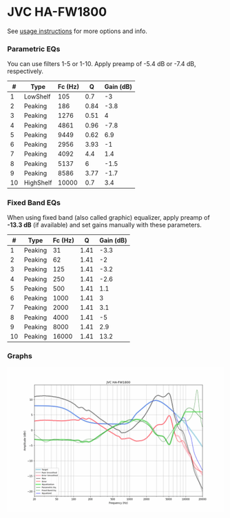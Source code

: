 # JVC HA-FW1800
See [usage instructions](https://github.com/jaakkopasanen/AutoEq#usage) for more options and info.

### Parametric EQs
You can use filters 1-5 or 1-10. Apply preamp of -5.4 dB or -7.4 dB, respectively.

|   # | Type      |   Fc (Hz) |    Q |   Gain (dB) |
|-----|-----------|-----------|------|-------------|
|   1 | LowShelf  |       105 | 0.7  |        -3   |
|   2 | Peaking   |       186 | 0.84 |        -3.8 |
|   3 | Peaking   |      1276 | 0.51 |         4   |
|   4 | Peaking   |      4861 | 0.96 |        -7.8 |
|   5 | Peaking   |      9449 | 0.62 |         6.9 |
|   6 | Peaking   |      2956 | 3.93 |        -1   |
|   7 | Peaking   |      4092 | 4.4  |         1.4 |
|   8 | Peaking   |      5137 | 6    |        -1.5 |
|   9 | Peaking   |      8586 | 3.77 |        -1.7 |
|  10 | HighShelf |     10000 | 0.7  |         3.4 |

### Fixed Band EQs
When using fixed band (also called graphic) equalizer, apply preamp of **-13.3 dB** (if available) and set gains manually with these parameters.

|   # | Type    |   Fc (Hz) |    Q |   Gain (dB) |
|-----|---------|-----------|------|-------------|
|   1 | Peaking |        31 | 1.41 |        -3.3 |
|   2 | Peaking |        62 | 1.41 |        -2   |
|   3 | Peaking |       125 | 1.41 |        -3.2 |
|   4 | Peaking |       250 | 1.41 |        -2.6 |
|   5 | Peaking |       500 | 1.41 |         1.1 |
|   6 | Peaking |      1000 | 1.41 |         3   |
|   7 | Peaking |      2000 | 1.41 |         3.1 |
|   8 | Peaking |      4000 | 1.41 |        -5   |
|   9 | Peaking |      8000 | 1.41 |         2.9 |
|  10 | Peaking |     16000 | 1.41 |        13.2 |

### Graphs
![](./JVC%20HA-FW1800.png)
